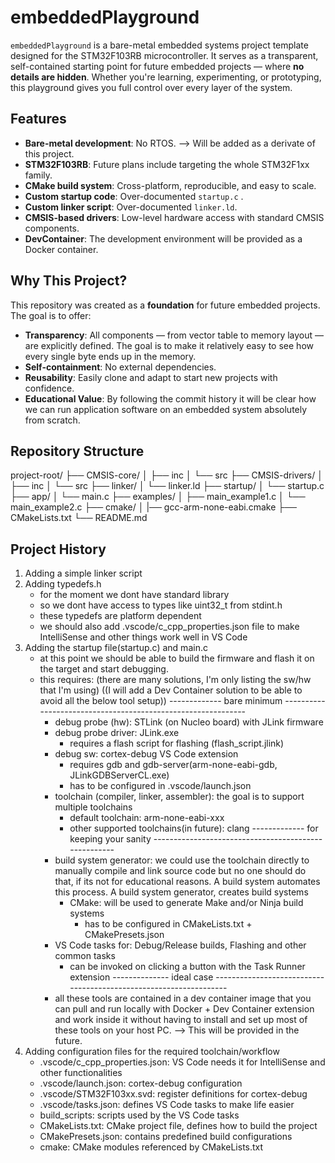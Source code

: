 # embeddedPlayground

`embeddedPlayground` is a bare-metal embedded systems project template designed for the STM32F103RB microcontroller. It serves as a transparent, self-contained starting point for future embedded projects — where **no details are hidden**. Whether you're learning, experimenting, or prototyping, this playground gives you full control over every layer of the system.

## Features

- **Bare-metal development**: No RTOS. --> Will be added as a derivate of this project.
- **STM32F103RB**: Future plans include targeting the whole STM32F1xx family.
- **CMake build system**: Cross-platform, reproducible, and easy to scale.
- **Custom startup code**: Over-documented `startup.c` .
- **Custom linker script**: Over-documented `linker.ld`.
- **CMSIS-based drivers**: Low-level hardware access with standard CMSIS components.
- **DevContainer**: The development environment will be provided as a Docker container.

## Why This Project?

This repository was created as a **foundation** for future embedded projects. The goal is to offer:
- **Transparency**: All components — from vector table to memory layout — are explicitly defined. The goal is to make it relatively easy to see how every single byte ends up in the memory.
- **Self-containment**: No external dependencies. 
- **Reusability**: Easily clone and adapt to start new projects with confidence.
- **Educational Value**: By following the commit history it will be clear how we can run application software on an embedded system absolutely from scratch.

## Repository Structure
project-root/
├── CMSIS-core/
│   ├── inc
│   └── src
├── CMSIS-drivers/
│   ├── inc
│   └── src
├── linker/
│   └── linker.ld
├── startup/
│   └── startup.c
├── app/
│   └── main.c
├── examples/
│   ├── main_example1.c
│   └── main_example2.c
├── cmake/
│   |── gcc-arm-none-eabi.cmake
├── CMakeLists.txt
└── README.md


## Project History
1. Adding a simple linker script
2. Adding typedefs.h 
    - for the moment we dont have standard library
    - so we dont have access to types like uint32_t from stdint.h
    - these typedefs are platform dependent
    - we should also add .vscode/c_cpp_properties.json file to make IntelliSense and other things work well in VS Code
3. Adding the startup file(startup.c) and main.c
    - at this point we should be able to build the firmware and flash it on the target and start debugging.
    - this requires: (there are many solutions, I'm only listing the sw/hw that I'm using)
    ((I will add a Dev Container solution to be able to avoid all the below tool setup))
    ------------- bare minimum -------------------------------------------------------------
        - debug probe (hw): STLink (on Nucleo board) with JLink firmware
        - debug probe driver: JLink.exe
            - requires a flash script for flashing (flash_script.jlink)
        - debug sw: cortex-debug VS Code extension
            - requires gdb and gdb-server(arm-none-eabi-gdb, JLinkGDBServerCL.exe)
            - has to be configured in .vscode/launch.json
        - toolchain (compiler, linker, assembler): the goal is to support multiple toolchains
            - default toolchain: arm-none-eabi-xxx
            - other supported toolchains(in future): clang
    ------------- for keeping your sanity -----------------------------------------------------
        - build system generator: we could use the toolchain directly to manually compile and link source code but no one should do that, if its not for educational reasons. A build system automates this process. A build system generator, creates build systems
            - CMake: will be used to generate Make and/or Ninja build systems
                - has to be configured in CMakeLists.txt + CMakePresets.json
        - VS Code tasks for: Debug/Release builds, Flashing and other common tasks
            - can be invoked on clicking a button with the Task Runner extension
    -------------- ideal case ------------------------------------------------------------------
        - all these tools are contained in a dev container image that you can pull and run locally with Docker + Dev Container extension and work inside it without having to install and set up most of these tools on your host PC. --> This will be provided in the future.
4. Adding configuration files for the required toolchain/workflow
     - .vscode/c_cpp_properties.json: VS Code needs it for IntelliSense and other functionalities
     - .vscode/launch.json: cortex-debug configuration
     - .vscode/STM32F103xx.svd: register definitions for cortex-debug
     - .vscode/tasks.json: defines VS Code tasks to make life easier
     - build_scripts: scripts used by the VS Code tasks
     - CMakeLists.txt: CMake project file, defines how to build the project
     - CMakePresets.json: contains predefined build configurations
     - cmake: CMake modules referenced by CMakeLists.txt
     
    


